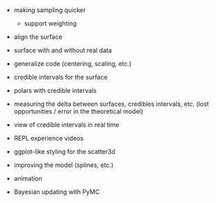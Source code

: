 - making sampling quicker
  - support weighting

- align the surface

- surface with and without real data

- generalize code (centering, scaling, etc.)

- credible intervals for the surface

- polars with credible intervals

- measuring the delta between surfaces, credibles intervals, etc. (lost opportunities / error in the theoretical model)

- view of credible intervals in real time

- REPL experience videos

- ggplot-like styling for the scatter3d

- improving the model (splines, etc.)

- animation

- Bayesian updating with PyMC


